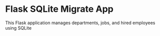 # Flask SQLite Migrate App

This Flask application manages departments, jobs, and hired employees using SQLite
